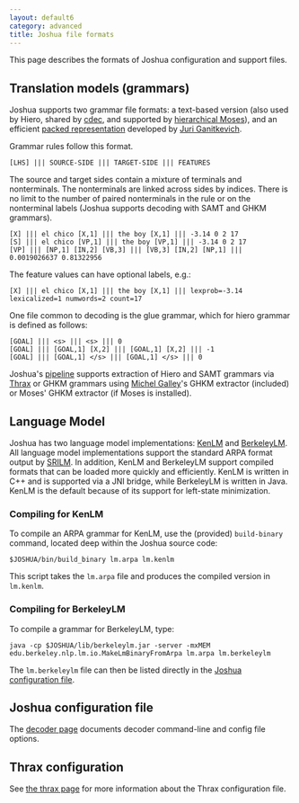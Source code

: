 ```yaml
---
layout: default6
category: advanced
title: Joshua file formats
---
```

This page describes the formats of Joshua configuration and support files.

## Translation models (grammars)

Joshua supports two grammar file formats: a text-based version (also used by Hiero, shared by
[cdec](), and supported by [hierarchical Moses]()), and an efficient
[packed representation](packing.html) developed by [Juri Ganitkevich](http://cs.jhu.edu/~juri).

Grammar rules follow this format.

    [LHS] ||| SOURCE-SIDE ||| TARGET-SIDE ||| FEATURES
    
The source and target sides contain a mixture of terminals and nonterminals. The nonterminals are
linked across sides by indices. There is no limit to the number of paired nonterminals in the rule
or on the nonterminal labels (Joshua supports decoding with SAMT and GHKM grammars).

    [X] ||| el chico [X,1] ||| the boy [X,1] ||| -3.14 0 2 17
    [S] ||| el chico [VP,1] ||| the boy [VP,1] ||| -3.14 0 2 17
    [VP] ||| [NP,1] [IN,2] [VB,3] ||| [VB,3] [IN,2] [NP,1] ||| 0.0019026637 0.81322956

The feature values can have optional labels, e.g.:

    [X] ||| el chico [X,1] ||| the boy [X,1] ||| lexprob=-3.14 lexicalized=1 numwords=2 count=17
    
One file common to decoding is the glue grammar, which for hiero grammar is defined as follows:

    [GOAL] ||| <s> ||| <s> ||| 0
    [GOAL] ||| [GOAL,1] [X,2] ||| [GOAL,1] [X,2] ||| -1
    [GOAL] ||| [GOAL,1] </s> ||| [GOAL,1] </s> ||| 0

Joshua's [pipeline](pipeline.html) supports extraction of Hiero and SAMT grammars via
[Thrax](thrax.html) or GHKM grammars using [Michel Galley](http://www-nlp.stanford.edu/~mgalley/)'s
GHKM extractor (included) or Moses' GHKM extractor (if Moses is installed).

## Language Model

Joshua has two language model implementations: [KenLM](http://kheafield.com/code/kenlm/) and
[BerkeleyLM](http://berkeleylm.googlecode.com).  All language model implementations support the
standard ARPA format output by [SRILM](http://www.speech.sri.com/projects/srilm/).  In addition,
KenLM and BerkeleyLM support compiled formats that can be loaded more quickly and efficiently. KenLM
is written in C++ and is supported via a JNI bridge, while BerkeleyLM is written in Java. KenLM is
the default because of its support for left-state minimization.

### Compiling for KenLM

To compile an ARPA grammar for KenLM, use the (provided) `build-binary` command, located deep within
the Joshua source code:

    $JOSHUA/bin/build_binary lm.arpa lm.kenlm
    
This script takes the `lm.arpa` file and produces the compiled version in `lm.kenlm`.

### Compiling for BerkeleyLM

To compile a grammar for BerkeleyLM, type:

    java -cp $JOSHUA/lib/berkeleylm.jar -server -mxMEM edu.berkeley.nlp.lm.io.MakeLmBinaryFromArpa lm.arpa lm.berkeleylm

The `lm.berkeleylm` file can then be listed directly in the [Joshua configuration file](decoder.html).

## Joshua configuration file

The [decoder page](decoder.html) documents decoder command-line and config file options.

## Thrax configuration

See [the thrax page](thrax.html) for more information about the Thrax configuration file.
